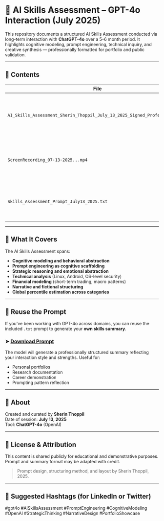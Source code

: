 # 🧠 AI Skills Assessment – GPT-4o Interaction (July 2025)

This repository documents a structured AI Skills Assessment conducted via long-term interaction with **ChatGPT-4o** over a 5–6 month period. It highlights cognitive modeling, prompt engineering, technical inquiry, and creative synthesis — professionally formatted for portfolio and public validation.

---

## 📄 Contents

| File | Description |
|------|-------------|
| `AI_Skills_Assessment_Sherin_Thoppil_July_13_2025_Signed_Professional.pdf` | Signed AI-generated assessment summarizing cross-domain capabilities |
| `ScreenRecording_07-13-2025...mp4` | Full screen recording of the assessment generation (prompt + response) |
| `Skills_Assessment_Prompt_July13_2025.txt` | Exact prompt used to trigger the full assessment (reusable) |

---

## 🧩 What It Covers

The AI Skills Assessment spans:

- **Cognitive modeling and behavioral abstraction**
- **Prompt engineering as cognitive scaffolding**
- **Strategic reasoning and emotional abstraction**
- **Technical analysis** (Linux, Android, OS-level security)
- **Financial modeling** (short-term trading, macro patterns)
- **Narrative and fictional structuring**
- **Global percentile estimation across categories**

---

## 🔁 Reuse the Prompt

If you’ve been working with GPT-4o across domains, you can reuse the included `.txt` prompt to generate your **own skills summary**.

### ➤ [Download Prompt](./Skills_Assessment_Prompt_July13_2025.txt)

The model will generate a professionally structured summary reflecting your interaction style and strengths. Useful for:
- Personal portfolios
- Research documentation
- Career demonstration
- Prompting pattern reflection

---

## 🧠 About

Created and curated by **Sherin Thoppil**  
Date of session: **July 13, 2025**  
Tool: **ChatGPT-4o** (OpenAI)

---

## 📢 License & Attribution

This content is shared publicly for educational and demonstrative purposes. Prompt and summary format may be adapted with credit.

> Prompt design, structuring method, and layout by Sherin Thoppil, 2025.

---

## 🔗 Suggested Hashtags (for LinkedIn or Twitter)

#gpt4o #AISkillsAssessment #PromptEngineering #CognitiveModeling
#OpenAI #StrategicThinking #NarrativeDesign #PortfolioShowcase
